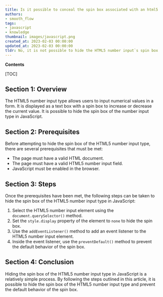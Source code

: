 ```yaml
---
title: Is it possible to conceal the spin box associated with an html5 number input?
authors:
- smooth_flow
tags:
- javascript
- knowledge
thumbnail: images/javascript.png
created_at: 2023-02-03 00:00:00
updated_at: 2023-02-03 00:00:00
tldr: No, it is not possible to hide the HTML5 number input`s spin box in Javascript.
---
```


**Contents**

[TOC]

## Section 1: Overview
The HTML5 number input type allows users to input numerical values in a form. It is displayed as a text box with a spin box to increase or decrease the current value. It is possible to hide the spin box of the number input type in JavaScript.

## Section 2: Prerequisites
Before attempting to hide the spin box of the HTML5 number input type, there are several prerequisites that must be met:

- The page must have a valid HTML document.
- The page must have a valid HTML5 number input field.
- JavaScript must be enabled in the browser.

## Section 3: Steps
Once the prerequisites have been met, the following steps can be taken to hide the spin box of the HTML5 number input type in JavaScript:

1. Select the HTML5 number input element using the `document.querySelector()` method.
2. Set the `style.display` property of the element to `none` to hide the spin box.
3. Use the `addEventListener()` method to add an event listener to the HTML5 number input element.
4. Inside the event listener, use the `preventDefault()` method to prevent the default behavior of the spin box.

## Section 4: Conclusion
Hiding the spin box of the HTML5 number input type in JavaScript is a relatively simple process. By following the steps outlined in this article, it is possible to hide the spin box of the HTML5 number input type and prevent the default behavior of the spin box.
